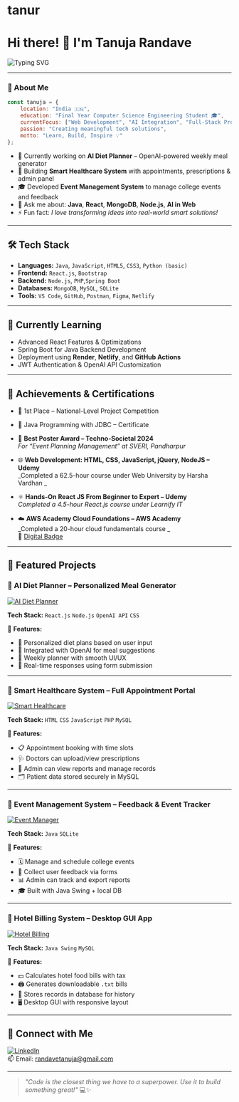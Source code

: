 # tanur
# Hi there! 👋 I'm Tanuja Randave
<p>
  <img src="https://readme-typing-svg.demolab.com?font=Fira+Code&pause=1000&center=true&vCenter=true&width=435&lines=Computer+Science+Engineering+Student;Full-Stack+Web+%26+Java+Developer;AI+Project+Builder+%7C+Tech+Enthusiast" alt="Typing SVG" />
</p>

---

### 🚀 About Me

```javascript
const tanuja = {
    location: "India 🇮🇳",
    education: "Final Year Computer Science Engineering Student 🎓",
    currentFocus: ["Web Development", "AI Integration", "Full-Stack Projects"],
    passion: "Creating meaningful tech solutions",
    motto: "Learn, Build, Inspire 💡"
};

```

- 🧠 Currently working on **AI Diet Planner** – OpenAI-powered weekly meal generator  
- 🏥 Building **Smart Healthcare System** with appointments, prescriptions & admin panel  
- 🎓 Developed **Event Management System** to manage college events and feedback  
- 💬 Ask me about: **Java**, **React**, **MongoDB**, **Node.js**, **AI in Web**  
- ⚡ Fun fact: *I love transforming ideas into real-world smart solutions!*  

---

## 🛠️ Tech Stack

- **Languages:** `Java`, `JavaScript`, `HTML5`, `CSS3`, `Python (basic)`
- **Frontend:** `React.js`, `Bootstrap`
- **Backend:** `Node.js`, `PHP`,`Spring Boot`
- **Databases:** `MongoDB`, `MySQL`, `SQLite`
- **Tools:** `VS Code`, `GitHub`, `Postman`, `Figma`, `Netlify`

---

## 🌱 Currently Learning

- Advanced React Features & Optimizations
- Spring Boot for Java Backend Development  
- Deployment using **Render**, **Netlify**, and **GitHub Actions**  
- JWT Authentication & OpenAI API Customization  

---

## 🏅 Achievements & Certifications

- 🥇 1st Place – National-Level Project Competition  
- 📜 Java Programming with JDBC – Certificate  

- 🥇 **Best Poster Award – Techno-Societal 2024**  
  _For “Event Planning Management” at SVERI, Pandharpur_

- 🌐 **Web Development: HTML, CSS, JavaScript, jQuery, NodeJS – Udemy**  
  _Completed a 62.5-hour course under Web University by Harsha Vardhan _

- ⚛️ **Hands-On React JS From Beginner to Expert – Udemy**  
  _Completed a 4.5-hour React.js course under Learnify IT_

- ☁️ **AWS Academy Cloud Foundations – AWS Academy**  
  _Completed a 20-hour cloud fundamentals course _  
  🔗 [Digital Badge](https://www.credly.com/go/IhMv2hBW)
---

## 💼 Featured Projects

### 🧠 AI Diet Planner – Personalized Meal Generator

[![AI Diet Planner](https://img.shields.io/badge/AI%20Diet%20Planner-OPENAI-blue?style=for-the-badge&logo=openai)]()

**Tech Stack:** `React.js` `Node.js` `OpenAI API` `CSS`

🎯 **Features:**
- 🍱 Personalized diet plans based on user input
- 🤖 Integrated with OpenAI for meal suggestions
- 📆 Weekly planner with smooth UI/UX
- 📩 Real-time responses using form submission

---

### 🏥 Smart Healthcare System – Full Appointment Portal

[![Smart Healthcare](https://img.shields.io/badge/Smart%20Healthcare%20System-HEALTH-success?style=for-the-badge&logo=googlehealth)]()

**Tech Stack:** `HTML` `CSS` `JavaScript` `PHP` `MySQL`

🎯 **Features:**
- 📋 Appointment booking with time slots
- 🩺 Doctors can upload/view prescriptions
- 🧾 Admin can view reports and manage records
- 🗂️ Patient data stored securely in MySQL

---

### 📅 Event Management System – Feedback & Event Tracker

[![Event Manager](https://img.shields.io/badge/Event%20Manager-COLLEGE-blueviolet?style=for-the-badge&logo=eventbrite)]()

**Tech Stack:** `Java` `SQLite`

🎯 **Features:**
- 🗓️ Manage and schedule college events
- 📝 Collect user feedback via forms
- 📊 Admin can track and export reports
- 🎓 Built with Java Swing + local DB

---

### 🧾 Hotel Billing System – Desktop GUI App

[![Hotel Billing](https://img.shields.io/badge/Hotel%20Billing%20System-JAVA-red?style=for-the-badge&logo=java)]()

**Tech Stack:** `Java Swing` `MySQL`

🎯 **Features:**
- 💵 Calculates hotel food bills with tax
- 🖨️ Generates downloadable `.txt` bills
- 💾 Stores records in database for history
- 🖥️ Desktop GUI with responsive layout

---

## 🤝 Connect with Me

[![LinkedIn](https://img.shields.io/badge/LinkedIn-blue?style=flat&logo=linkedin)](https://www.linkedin.com/in/tanujarandave)  
📫 Email: randavetanuja@gmail.com

---

> *"Code is the closest thing we have to a superpower. Use it to build something great!"* 💻✨
